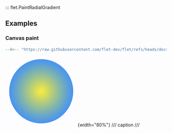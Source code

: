 ::: flet.PaintRadialGradient

## Examples

### Canvas paint

```python
--8<-- "https://raw.githubusercontent.com/flet-dev/flet/refs/heads/docs/sdk/python/examples/controls/types/paint-gradient/paint-radial-gradient/canvas-paint.py"
```

![canvas-paint](https://raw.githubusercontent.com/flet-dev/flet/docs/sdk/python/examples/controls/types/paint-gradient/paint-radial-gradient/media/canvas-paint.png){width="80%"}
/// caption
///
